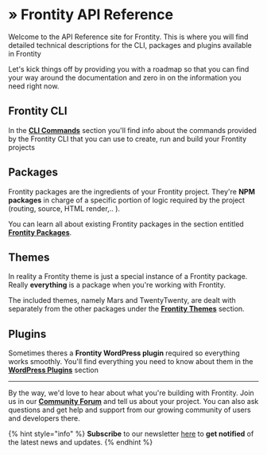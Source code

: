# » Frontity API Reference

Welcome to the API Reference site for Frontity. This is where you will find detailed technical descriptions for the CLI, packages and plugins available in Frontity

Let's kick things off by providing you with a roadmap so that you can find your way around the documentation and zero in on the information you need right now.

## **Frontity CLI**

In the [**CLI Commands**](frontity-cli/) section you'll find info about the commands provided by the Frontity CLI that you can use to create, run and build your Frontity projects

## **Packages**

Frontity packages are the ingredients of your Frontity project. They're **NPM packages** in charge of a specific portion of logic required by the project (routing, source, HTML render,.. ).

You can learn all about existing Frontity packages in the section entitled [**Frontity Packages**](frontity-packages/).

## **Themes**

In reality a Frontity theme is just a special instance of a Frontity package. Really **everything** is a package when you're working with Frontity.

The included themes, namely Mars and TwentyTwenty, are dealt with separately from the other packages under the [**Frontity Themes**](frontity-themes/) section.

## **Plugins**

Sometimes theres a **Frontity WordPress plugin** required so everything works smoothly. You'll find everything you need to know about them in the [**WordPress Plugins**](frontity-plugins/) section 

------

By the way, we'd love to hear about what you're building with Frontity. Join us in our [**Community Forum**](https://community.frontity.org) and tell us about your project. You can also ask questions and get help and support from our growing community of users and developers there.

{% hint style="info" %}
**Subscribe** to our newsletter [here](https://frontity.org/#newsletter) to **get notified** of the latest news and updates.
{% endhint %}

